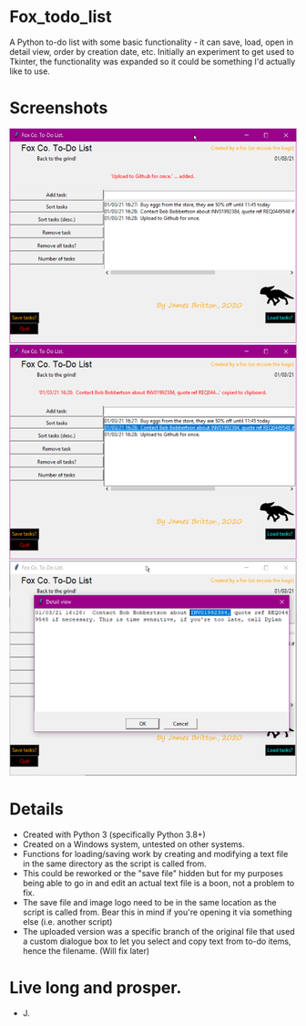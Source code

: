 # Fox_todo_list
A Python to-do list with some basic functionality - it can save, load, open in detail view, order by creation date, etc. Initially an experiment to get used to Tkinter, the functionality was expanded so it could be something I'd actually like to use.

# Screenshots
![Screenshot](https://raw.githubusercontent.com/jdbritton/Fox_todo_list/main/Screenshots/screenshot_todo%20(2).png)
![Screenshot](https://raw.githubusercontent.com/jdbritton/Fox_todo_list/main/Screenshots/screenshot_todo%20(3).png)
![Screenshot](https://raw.githubusercontent.com/jdbritton/Fox_todo_list/main/Screenshots/screenshot_todo%20(1).png)

# Details
- Created with Python 3 (specifically Python 3.8+)
- Created on a Windows system, untested on other systems.
- Functions for loading/saving work by creating and modifying a text file in the same directory as the script is called from.
- This could be reworked or the "save file" hidden but for my purposes being able to go in and edit an actual text file is a boon, not a problem to fix.
- The save file and image logo need to be in the same location as the script is called from. Bear this in mind if you're opening it via something else (i.e. another script)
- The uploaded version was a specific branch of the original file that used a custom dialogue box to let you select and copy text from to-do items, hence the filename. (Will fix later)

# Live long and prosper.
 - J.
